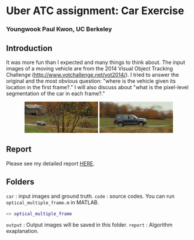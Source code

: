 # Uber ATC assignment: Car Exercise

### Youngwook Paul Kwon, UC Berkeley

## Introduction

It was more fun than I expected and many things to think about. The input images of a moving vehicle are from the 2014 Visual Object Tracking Challenge (http://www.votchallenge.net/vot2014/).  I tried to answer the original and the most obvious question: "where is the vehicle given its location in the first frame?." I will also discuss about "what is the pixel-level segmentation of the car in each frame?."

<center> <img src="report/fig/00000145.jpg" style="width:200px;"/> <img src="report/fig/00000228.jpg" style="width:200px;"/> </center>

## Report

Please see my detailed report [HERE](report/report.html).

## Folders

`car` : input images and ground truth.
`code` : source codes. You can run `optical_multiple_frame.m` in MATLAB.
```` matlab
>> optical_multiple_frame
````
`output` : Output images will be saved in this folder.
`report` : Algorithm exaplanation.
